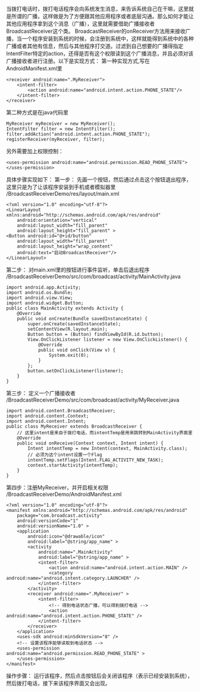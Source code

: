 当拨打电话时，拨打电话程序会向系统发生消息，来告诉系统自己在干嘛，这里就是所谓的广播，这样做是为了方便跟其他应用程序或者底层沟通。那么如何才能让其他应用程序拿到这个消息（广播），这里就需要借助广播接收者BroadcastReceiver这个类。
BroadcastReceiver的onReceiver方法用来接收广播，当一个程序安装到系统的时候，会注册到系统中，这样就能得到系统中的各种广播或者其他有信息，然后与其他程序打交道。过滤到自己想要的广播得指定IntentFilter特定的action，还得是否有这个权限读到这个广播消息，并且必须对该广播接收者进行注册。以下是实现方式：
第一种实现方式,写在AndroidManifest.xml里
```  
<receiver android:name=".MyReceiver"> 
	<intent-filter>
		<action android:name="android.intent.action.PHONE_STATE"/>
	</intent-filter>
</receiver>
```
第二种方式是在java代码里
```  
MyReceiver myReceiver = new MyReceiver(); 
IntentFilter filter = new IntentFilter(); 
filter.addAction("android.intent.action.PHONE_STATE"); 
registerReceiver(myReceiver, filter);
```
另外需要加上权限控制：
```  
<uses-permission android:name="android.permission.READ_PHONE_STATE"> 
</uses-permission>
```
具体步骤实现如下：
第一步：
先画一个按钮，然后通过点击这个按钮退出程序，这里只是为了让该程序安装到手机或者模拟器里
/BroadcastReceiverDemo/res/layout/main.xml
```  
<?xml version="1.0" encoding="utf-8"?> 
<LinearLayout xmlns:android="http://schemas.android.com/apk/res/android" 
	android:orientation="vertical"
	android:layout_width="fill_parent"
	android:layout_height="fill_parent" >
<Button android:id="@+id/button" 
	android:layout_width="fill_parent"
	android:layout_height="wrap_content"
	android:text="启动BroadcastReceiver"/>
</LinearLayout>
```
第二步：
对main.xml里的按钮进行事件监听，单击后退出程序
/BroadcastReceiverDemo/src/com/broadcast/activity/MainActivity.java
```  
import android.app.Activity;
import android.os.Bundle;
import android.view.View;
import android.widget.Button;
public class MainActivity extends Activity {
	@Override
	public void onCreate(Bundle savedInstanceState) {
		super.onCreate(savedInstanceState);
		setContentView(R.layout.main);
		Button button = (Button) findViewById(R.id.button);
		View.OnClickListener listener = new View.OnClickListener() {
			@Override
			public void onClick(View v) {
				System.exit(0);
			}
		};
		button.setOnClickListener(listener);
	}
}
```
第三步：
定义一个广播接收者
/BroadcastReceiverDemo/src/com/broadcast/activity/MyReceiver.java
```  
import android.content.BroadcastReceiver;
import android.content.Context;
import android.content.Intent;
public class MyReceiver extends BroadcastReceiver {
	// 这里intent是来自于拨打电话，而intentTemp是用来跳转到MainActivity界面里
	@Override
	public void onReceive(Context context, Intent intent) {
		Intent intentTemp = new Intent(context, MainActivity.class);
		// 必须为这个intent设置一个Flag
		intentTemp.setFlags(Intent.FLAG_ACTIVITY_NEW_TASK);
		context.startActivity(intentTemp);
	}
}
```
第四步：注册MyReceiver，并开启相关权限
/BroadcastReceiverDemo/AndroidManifest.xml
```  
<?xml version="1.0" encoding="utf-8"?>
<manifest xmlns:android="http://schemas.android.com/apk/res/android"
    package="com.broadcast.activity"
    android:versionCode="1"
    android:versionName="1.0" >
    <application
        android:icon="@drawable/icon"
        android:label="@string/app_name" >
        <activity
            android:name=".MainActivity"
            android:label="@string/app_name" >
            <intent-filter>
                <action android:name="android.intent.action.MAIN" />
                <category android:name="android.intent.category.LAUNCHER" />
            </intent-filter>
        </activity>
        <receiver android:name=".MyReceiver" >
            <intent-filter>
                <!-- 得到电话状态广播，可以得到拨打电话 -->
                <action android:name="android.intent.action.PHONE_STATE" />
            </intent-filter>
        </receiver>
    </application>
    <uses-sdk android:minSdkVersion="8" />
    <!-- 设置该程序能够读取到电话状态 -->
    <uses-permission android:name="android.permission.READ_PHONE_STATE" >
    </uses-permission>
</manifest> 
```
操作步骤：
运行该程序，然后点击按钮后会关闭该程序（表示已经安装到系统），然后拨打电话，接下来该程序界面又会出现。